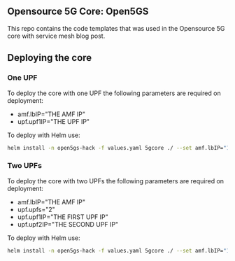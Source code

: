 ## Opensource 5G Core: Open5GS

This repo contains the code templates that was used in the Opensource 5G core with service mesh blog post.

## Deploying the core

### One UPF
To deploy the core with one UPF the following parameters are required on deployment:
* amf.lbIP="THE AMF IP"
* upf.upf1IP="THE UPF IP"

To deploy with Helm use:
```bash
helm install -n open5gs-hack -f values.yaml 5gcore ./ --set amf.lbIP="10.10.10.221",upf.upf1IP="10.10.10.222"
```
### Two UPFs
To deploy the core with two UPFs the following parameters are required on deployment:
* amf.lbIP="THE AMF IP"
* upf.upfs="2"
* upf.upf1IP="THE FIRST UPF IP"
* upf.upf2IP="THE SECOND UPF IP"

To deploy with Helm use:
```bash
helm install -n open5gs-hack -f values.yaml 5gcore ./ --set amf.lbIP="10.10.10.221",upf.upfs="2",upf.upf1IP="10.10.10.222",upf.upf2IP="172.16.100.161"
```

